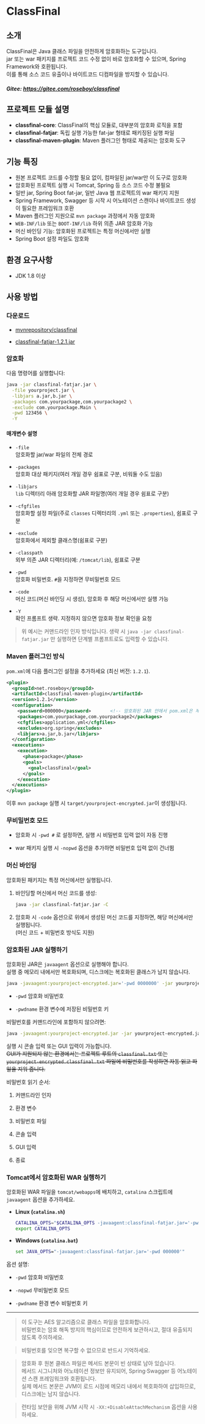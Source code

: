 
# ClassFinal

## 소개

ClassFinal은 Java 클래스 파일을 안전하게 암호화하는 도구입니다.  
jar 또는 war 패키지를 프로젝트 코드 수정 없이 바로 암호화할 수 있으며, Spring Framework와 호환됩니다.  
이를 통해 소스 코드 유출이나 바이트코드 디컴파일을 방지할 수 있습니다.

##### Gitee: <https://gitee.com/roseboy/classfinal>

## 프로젝트 모듈 설명

- **classfinal-core**: ClassFinal의 핵심 모듈로, 대부분의 암호화 로직을 포함  
- **classfinal-fatjar**: 독립 실행 가능한 fat-jar 형태로 패키징된 실행 파일  
- **classfinal-maven-plugin**: Maven 플러그인 형태로 제공되는 암호화 도구  

## 기능 특징

- 원본 프로젝트 코드를 수정할 필요 없이, 컴파일된 jar/war만 이 도구로 암호화  
- 암호화된 프로젝트 실행 시 Tomcat, Spring 등 소스 코드 수정 불필요  
- 일반 jar, Spring Boot fat-jar, 일반 Java 웹 프로젝트의 war 패키지 지원  
- Spring Framework, Swagger 등 시작 시 어노테이션 스캔이나 바이트코드 생성이 필요한 프레임워크 호환  
- Maven 플러그인 지원으로 `mvn package` 과정에서 자동 암호화  
- `WEB-INF/lib` 또는 `BOOT-INF/lib` 하위 의존 JAR 암호화 가능  
- 머신 바인딩 기능: 암호화된 프로젝트는 특정 머신에서만 실행  
- Spring Boot 설정 파일도 암호화  

## 환경 요구사항

- JDK 1.8 이상

## 사용 방법

### 다운로드

- [mvnrepository/classfinal](https://mvnrepository.com/artifact/net.roseboy/classfinal-core)

- [classfinal-fatjar-1.2.1.jar](https://repo1.maven.org/maven2/net/roseboy/classfinal-fatjar/1.2.1/classfinal-fatjar-1.2.1.jar)

### 암호화

다음 명령어를 실행합니다:

```bash
java -jar classfinal-fatjar.jar \
  -file yourproject.jar \
  -libjars a.jar,b.jar \
  -packages com.yourpackage,com.yourpackage2 \
  -exclude com.yourpackage.Main \
  -pwd 123456 \
  -Y
```

#### 매개변수 설명

- `-file`  
    암호화할 jar/war 파일의 전체 경로

- `-packages`  
    암호화 대상 패키지(여러 개일 경우 쉼표로 구분, 비워둘 수도 있음)

- `-libjars`  
    `lib` 디렉터리 아래 암호화할 JAR 파일명(여러 개일 경우 쉼표로 구분)

- `-cfgfiles`  
    암호화할 설정 파일(주로 `classes` 디렉터리의 `.yml` 또는 `.properties`), 쉼표로 구분

- `-exclude`  
    암호화에서 제외할 클래스명(쉼표로 구분)

- `-classpath`  
    외부 의존 JAR 디렉터리(예: `/tomcat/lib`), 쉼표로 구분

- `-pwd`  
    암호화 비밀번호. `#`을 지정하면 무비밀번호 모드

- `-code`  
    머신 코드(머신 바인딩 시 생성), 암호화 후 해당 머신에서만 실행 가능

- `-Y`  
    확인 프롬프트 생략. 지정하지 않으면 암호화 정보 확인을 요청

> 위 예시는 커맨드라인 인자 방식입니다. 생략 시 `java -jar classfinal-fatjar.jar` 만 실행하면 단계별 프롬프트로도 입력할 수 있습니다.

### Maven 플러그인 방식

`pom.xml`에 다음 플러그인 설정을 추가하세요 (최신 버전: `1.2.1`).

```xml
<plugin>
  <groupId>net.roseboy</groupId>
  <artifactId>classfinal-maven-plugin</artifactId>
  <version>1.2.1</version>
  <configuration>
    <password>000000</password>       <!-- 암호화된 JAR 안에서 pom.xml은 제거되므로, 암호 노출 걱정 없음 -->
    <packages>com.yourpackage,com.yourpackage2</packages>
    <cfgfiles>application.yml</cfgfiles>
    <excludes>org.spring</excludes>
    <libjars>a.jar,b.jar</libjars>
  </configuration>
  <executions>
    <execution>
      <phase>package</phase>
      <goals>
        <goal>classFinal</goal>
      </goals>
    </execution>
  </executions>
</plugin>
```

이후 `mvn package` 실행 시 `target/yourproject-encrypted.jar`이 생성됩니다.

### 무비밀번호 모드

- 암호화 시 `-pwd #` 로 설정하면, 실행 시 비밀번호 입력 없이 자동 진행

- war 패키지 실행 시 `-nopwd` 옵션을 추가하면 비밀번호 입력 없이 건너뜀

### 머신 바인딩

암호화된 패키지는 특정 머신에서만 실행됩니다.

1. 바인딩할 머신에서 머신 코드를 생성:

    ```bash
    java -jar classfinal-fatjar.jar -C
    ```

2. 암호화 시 `-code` 옵션으로 위에서 생성된 머신 코드를 지정하면, 해당 머신에서만 실행됩니다.  
    (머신 코드 + 비밀번호 방식도 지원)

### 암호화된 JAR 실행하기

암호화된 JAR은 `javaagent` 옵션으로 실행해야 합니다.  
실행 중 메모리 내에서만 복호화되며, 디스크에는 복호화된 클래스가 남지 않습니다.

```bash
java -javaagent:yourproject-encrypted.jar='-pwd 0000000' -jar yourproject-encrypted.jar
```

- `-pwd` 암호화 비밀번호

- `-pwdname` 환경 변수에 저장된 비밀번호 키

비밀번호를 커맨드라인에 포함하지 않으려면:

```bash
java -javaagent:yourproject-encrypted.jar -jar yourproject-encrypted.jar
```

실행 시 콘솔 입력 또는 GUI 입력이 가능합니다.  
~~GUI가 지원되지 않는 환경에서는 프로젝트 루트의 `classfinal.txt` 또는 `yourproject-encrypted.classfinal.txt` 파일에 비밀번호를 작성하면 자동 읽고 파일을 지워 줍니다.~~

비밀번호 읽기 순서:

1. 커맨드라인 인자

2. 환경 변수

3. 비밀번호 파일

4. 콘솔 입력

5. GUI 입력

6. 종료

### Tomcat에서 암호화된 WAR 실행하기

암호화된 WAR 파일을 `tomcat/webapps`에 배치하고, `catalina` 스크립트에 `javaagent` 옵션을 추가하세요.

- **Linux (`catalina.sh`)**

    ```bash
    CATALINA_OPTS="$CATALINA_OPTS -javaagent:classfinal-fatjar.jar='-pwd 0000000'"
    export CATALINA_OPTS
    ```

- **Windows (`catalina.bat`)**

    ```bat
    set JAVA_OPTS="-javaagent:classfinal-fatjar.jar='-pwd 000000'"
    ```

옵션 설명:

- `-pwd` 암호화 비밀번호

- `-nopwd` 무비밀번호 모드

- `-pwdname` 환경 변수 비밀번호 키

---

> 이 도구는 AES 알고리즘으로 클래스 파일을 암호화합니다.  
> 비밀번호는 암호 해독 방지의 핵심이므로 안전하게 보관하시고, 절대 유출되지 않도록 주의하세요.

> 비밀번호를 잊으면 복구할 수 없으므로 반드시 기억하세요.

> 암호화 후 원본 클래스 파일은 메서드 본문이 빈 상태로 남아 있습니다.  
> 메서드 시그니처와 어노테이션 정보만 유지되어, Spring·Swagger 등 어노테이션 스캔 프레임워크와 호환됩니다.  
> 실제 메서드 본문은 JVM이 로드 시점에 메모리 내에서 복호화하여 삽입하므로, 디스크에는 남지 않습니다.

> 런타임 보안을 위해 JVM 시작 시 `-XX:+DisableAttachMechanism` 옵션을 사용하세요.
